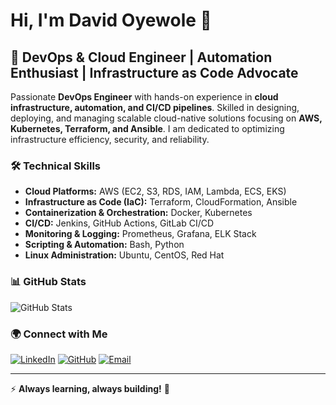# Hi, I'm David Oyewole 👋

## 🚀 DevOps & Cloud Engineer | Automation Enthusiast | Infrastructure as Code Advocate

Passionate **DevOps Engineer** with hands-on experience in **cloud infrastructure, automation, and CI/CD pipelines**. Skilled in designing, deploying, and managing scalable cloud-native solutions focusing on **AWS, Kubernetes, Terraform, and Ansible**. I am dedicated to optimizing infrastructure efficiency, security, and reliability.

### 🛠️ **Technical Skills**
- **Cloud Platforms:** AWS (EC2, S3, RDS, IAM, Lambda, ECS, EKS)
- **Infrastructure as Code (IaC):** Terraform, CloudFormation, Ansible
- **Containerization & Orchestration:** Docker, Kubernetes
- **CI/CD:** Jenkins, GitHub Actions, GitLab CI/CD
- **Monitoring & Logging:** Prometheus, Grafana, ELK Stack
- **Scripting & Automation:** Bash, Python
- **Linux Administration:** Ubuntu, CentOS, Red Hat

### 📊 **GitHub Stats**
![GitHub Stats](https://github-readme-stats.vercel.app/api?username=oyewoledavid&show_icons=true&theme=dark&count_private=true)

### 🌍 **Connect with Me**
[![LinkedIn](https://img.shields.io/badge/LinkedIn-Connect-blue?style=flat-square&logo=linkedin)](https://linkedin.com/in/david-oyewole-54827623a)
[![GitHub](https://img.shields.io/badge/GitHub-Follow-black?style=flat-square&logo=github)](https://github.com/oyewoledavid)
[![Email](https://img.shields.io/badge/Email-Contact-red?style=flat-square&logo=gmail)](mailto:oyewoledavid69@gmail.com)

---
⚡ **Always learning, always building!** 🚀

